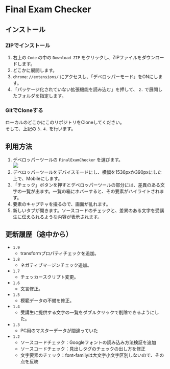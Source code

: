 # Final Exam Checker

## インストール

### ZIPでインストール

1. 右上の `Code` の中の `Download ZIP` をクリックし、ZIPファイルをダウンロードします。  
2. どこかに展開します。
3. `chrome://extensions/` にアクセスし、「デベロッパーモード」をONにします。
4. 「パッケージ化されていない拡張機能を読み込む」を押して、 `2.` で展開したフォルダを指定します。

### GitでCloneする

ローカルのどこかにこのリポジトリをCloneしてください。  
そして、上記の `3.` `4.` を行います。

## 利用方法

1. デベロッパーツールの `FinalExamChecker` を選びます。  
[![](https://gyazo.com/8097acf6348a6c512fffce3fda34675f.png)](https://gyazo.com/8097acf6348a6c512fffce3fda34675f)
2. デベロッパーツールをデバイスモードにし、横幅を1536pxか390pxにした上で、Mobileにします。
3. 「チェック」ボタンを押すとデベロッパーツールの部分には、差異のある文字の一覧が出ます。一覧の箱にホバーすると、その要素がハイライトされます。
4. 要素のキャプチャを撮るので、画面が乱れます。
5. 新しいタブが開きます。ソースコードのチェックと、差異のある文字を受講生に伝えられるような内容が表示されます。


## 更新履歴（途中から）

- `1.9`
    - transformプロパティチェックを追加。
- `1.8`
    - ネガティブマージンチェック追加。
- `1.7`
    - チェッカースクリプト変更。
- `1.6`
    - 文言修正。
- `1.5`
    - 模範データの不備を修正。
- `1.4`
    - 受講生に提供する文字の一覧をダブルクリックで削除できるようにした。
- `1.3`
    - PC用のマスターデータが間違っていた
- `1.2`
    - ソースコードチェック：Googleフォントの読み込み方法検証を追加
    - ソースコードチェック：見出しタグのチェックの出し方を修正
    - 文字要素のチェック：font-familyは大文字小文字区別しないので、その点を反映